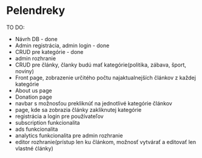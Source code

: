 # Pelendreky

TO DO:
- Návrh DB - done
- Admin registrácia, admin login - done
- CRUD pre kategórie - done
- admin rozhranie
- CRUD pre články, članky budú mať kategórie(politika, zábava, šport, noviny) 
- Front page, zobrazenie určitého počtu najaktualnejších článkov z každej kategórie
- About us page
- Donation page
- navbar s možnosťou prekliknúť na jednotlivé kategórie článkov
- page, kde sa zobrazia články zakliknutej kategórie
- registrácia a login pre používateľov
- subscription funkcionalita
- ads funkcionalita
- analytics funkcionalita pre admin rozhranie
- editor rozhranie(prístup len ku článkom, možnosť vytvárať a editovať len vlastné ćlánky)
